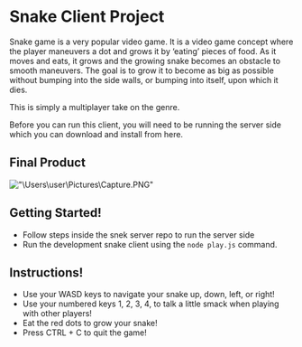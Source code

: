 # Snake Client Project

Snake game is a very popular video game. It is a video game concept where the player maneuvers a dot and grows it by ‘eating’ pieces of food. As it moves and eats, it grows and the growing snake becomes an obstacle to smooth maneuvers. The goal is to grow it to become as big as possible without bumping into the side walls, or bumping into itself, upon which it dies.

This is simply a multiplayer take on the genre.

Before you can run this client, you will need to be running the server side which you can download and install from here. 

## Final Product

!["\Users\user\Pictures\Capture.PNG"](#)

## Getting Started!

- Follow steps inside the snek server repo to run the server side
- Run the development snake client using the `node play.js` command.

## Instructions!

- Use your WASD keys to navigate your snake up, down, left, or right!
- Use your numbered keys 1, 2, 3, 4, to talk a little smack when playing with other players!
- Eat the red dots to grow your snake!
- Press CTRL + C to quit the game!
